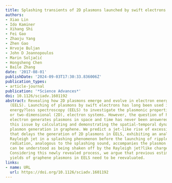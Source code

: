 ```yaml
---
title: Splashing transients of 2D plasmons launched by swift electrons
authors:
- Xiao Lin
- Ido Kaminer
- Xihang Shi
- Fei Gao
- Zhaoju Yang
- Zhen Gao
- Hrvoje Buljan
- John D Joannopoulos
- Marin Soljačić
- Hongsheng Chen
- Baile Zhang
date: '2017-08-01'
publishDate: '2024-09-03T17:30:33.836006Z'
publication_types:
- article-journal
publication: '*Science Advances*'
doi: 10.1126/sciadv.1601192
abstract: Revealing how 2D plasmons emerge and evolve in electron energy?loss spectroscopy
  (EELS). Launching of plasmons by swift electrons has long been used in electron
  energy?loss spectroscopy (EELS) to investigate the plasmonic properties of ultrathin,
  or two-dimensional (2D), electron systems. However, the question of how a swift
  electron generates plasmons in space and time has never been answered. We address
  this issue by calculating and demonstrating the spatial-temporal dynamics of 2D
  plasmon generation in graphene. We predict a jet-like rise of excessive charge concentration
  that delays the generation of 2D plasmons in EELS, exhibiting an analog to the hydrodynamic
  Rayleigh jet in a splashing phenomenon before the launching of ripples. The photon
  radiation, analogous to the splashing sound, accompanies the plasmon emission and
  can be understood as being shaken off by the Rayleigh jet?like charge concentration.
  Considering this newly revealed process, we argue that previous estimates on the
  yields of graphene plasmons in EELS need to be reevaluated.
links:
- name: URL
  url: https://doi.org/10.1126/sciadv.1601192
---
```


